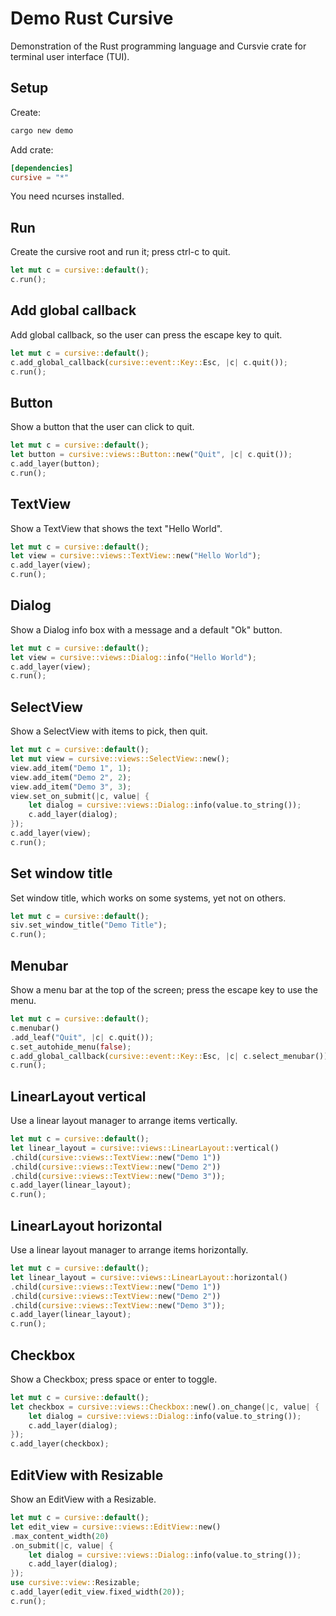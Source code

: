 # Demo Rust Cursive

Demonstration of the Rust programming language and Cursvie crate for terminal user interface (TUI).


## Setup

Create:

```sh
cargo new demo
```

Add crate:

```toml
[dependencies]
cursive = "*"
```

You need ncurses installed.


## Run

Create the cursive root and run it; press ctrl-c to quit.

```rust
let mut c = cursive::default();
c.run();
```


## Add global callback

Add global callback, so the user can press the escape key to quit.

```rust
let mut c = cursive::default();
c.add_global_callback(cursive::event::Key::Esc, |c| c.quit());
c.run();
```


## Button

Show a button that the user can click to quit.

```rust
let mut c = cursive::default();
let button = cursive::views::Button::new("Quit", |c| c.quit());
c.add_layer(button);
c.run();
```


## TextView

Show a TextView that shows the text "Hello World".

```rust
let mut c = cursive::default();
let view = cursive::views::TextView::new("Hello World");
c.add_layer(view);
c.run();
```


## Dialog

Show a Dialog info box with a message and a default "Ok" button.

```rust
let mut c = cursive::default();
let view = cursive::views::Dialog::info("Hello World");
c.add_layer(view);
c.run();
```


## SelectView

Show a SelectView with items to pick, then quit.

```rust
let mut c = cursive::default();
let mut view = cursive::views::SelectView::new();
view.add_item("Demo 1", 1);
view.add_item("Demo 2", 2);
view.add_item("Demo 3", 3);
view.set_on_submit(|c, value| {
    let dialog = cursive::views::Dialog::info(value.to_string());
    c.add_layer(dialog);
});
c.add_layer(view);
c.run();
```


## Set window title

Set window title, which works on some systems, yet not on others.

```rust
let mut c = cursive::default();
siv.set_window_title("Demo Title");
c.run();
```


## Menubar

Show a menu bar at the top of the screen; press the escape key to use the menu.

```rust
let mut c = cursive::default();
c.menubar()
.add_leaf("Quit", |c| c.quit());
c.set_autohide_menu(false);
c.add_global_callback(cursive::event::Key::Esc, |c| c.select_menubar());
c.run();
```


## LinearLayout vertical

Use a linear layout manager to arrange items vertically.

```rust
let mut c = cursive::default();
let linear_layout = cursive::views::LinearLayout::vertical()
.child(cursive::views::TextView::new("Demo 1"))
.child(cursive::views::TextView::new("Demo 2"))
.child(cursive::views::TextView::new("Demo 3"));
c.add_layer(linear_layout);
c.run();
```


## LinearLayout horizontal

Use a linear layout manager to arrange items horizontally.

```rust
let mut c = cursive::default();
let linear_layout = cursive::views::LinearLayout::horizontal()
.child(cursive::views::TextView::new("Demo 1"))
.child(cursive::views::TextView::new("Demo 2"))
.child(cursive::views::TextView::new("Demo 3"));
c.add_layer(linear_layout);
c.run();
```


## Checkbox

Show a Checkbox; press space or enter to toggle.

```rust
let mut c = cursive::default();
let checkbox = cursive::views::Checkbox::new().on_change(|c, value| {
    let dialog = cursive::views::Dialog::info(value.to_string());
    c.add_layer(dialog);
});
c.add_layer(checkbox);
```


## EditView with Resizable

Show an EditView with a Resizable.

```rust
let mut c = cursive::default();
let edit_view = cursive::views::EditView::new()
.max_content_width(20)
.on_submit(|c, value| {
    let dialog = cursive::views::Dialog::info(value.to_string());
    c.add_layer(dialog);
});
use cursive::view::Resizable;
c.add_layer(edit_view.fixed_width(20));
c.run();
```
